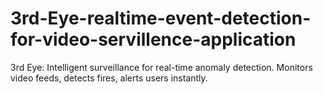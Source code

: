 # 3rd-Eye-realtime-event-detection-for-video-servillence-application
3rd Eye: Intelligent surveillance for real-time anomaly detection. Monitors video feeds, detects fires, alerts users instantly.

